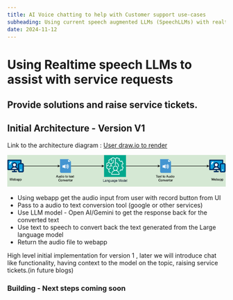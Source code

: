 ```yaml
---
title: AI Voice chatting to help with Customer support use-cases
subheading: Using current speech augmented LLMs (SpeechLLMs) with realtime voice modality to understand user issues and to provide support and solutions.
date: 2024-11-12
---
```


# Using Realtime speech LLMs to assist with service requests 
## Provide solutions and raise service tickets.

## Initial Architecture - Version V1

Link to the architecture diagram : [User draw.io to render](https://github.com/dinesh-coderepo/all-spec-draws/blob/main/AI-Voice-Support.drawio)

![alt text](AI-Voice-Support.drawio.png)


- Using webapp get the audio input from user with record button from UI
- Pass to a audio to text conversion tool (google or other services)
- Use LLM model - Open AI/Gemini to get the response back for the converted text
- Use text to speech to convert back the text generated from the Large language model
- Return the audio file to webapp

High level initial implementation for version 1 , later we will introduce chat like functionality, having context to the model on the topic, raising service tickets.(in future blogs)

### Building - Next steps coming soon




